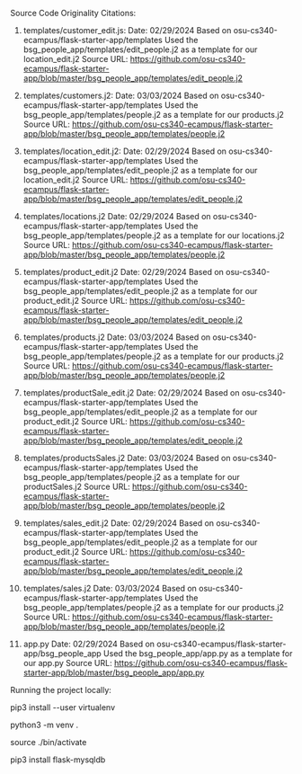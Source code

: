 Source Code Originality Citations:
1) templates/customer_edit.js: 
Date: 02/29/2024
Based on osu-cs340-ecampus/flask-starter-app/templates
Used the bsg_people_app/templates/edit_people.j2 as a template for our location_edit.j2
Source URL: https://github.com/osu-cs340-ecampus/flask-starter-app/blob/master/bsg_people_app/templates/edit_people.j2

2) templates/customers.j2:
Date: 03/03/2024
Based on osu-cs340-ecampus/flask-starter-app/templates
Used the bsg_people_app/templates/people.j2 as a template for our products.j2
Source URL: https://github.com/osu-cs340-ecampus/flask-starter-app/blob/master/bsg_people_app/templates/people.j2

3) templates/location_edit.j2:
Date: 02/29/2024
Based on osu-cs340-ecampus/flask-starter-app/templates
Used the bsg_people_app/templates/edit_people.j2 as a template for our location_edit.j2
Source URL: https://github.com/osu-cs340-ecampus/flask-starter-app/blob/master/bsg_people_app/templates/edit_people.j2 

4) templates/locations.j2
Date: 02/29/2024
Based on osu-cs340-ecampus/flask-starter-app/templates
Used the bsg_people_app/templates/people.j2 as a template for our locations.j2
Source URL: https://github.com/osu-cs340-ecampus/flask-starter-app/blob/master/bsg_people_app/templates/people.j2

5) templates/product_edit.j2
Date: 02/29/2024
Based on osu-cs340-ecampus/flask-starter-app/templates
Used the bsg_people_app/templates/edit_people.j2 as a template for our product_edit.j2
Source URL: https://github.com/osu-cs340-ecampus/flask-starter-app/blob/master/bsg_people_app/templates/edit_people.j2

6) templates/products.j2
Date: 03/03/2024
Based on osu-cs340-ecampus/flask-starter-app/templates
Used the bsg_people_app/templates/people.j2 as a template for our products.j2
Source URL: https://github.com/osu-cs340-ecampus/flask-starter-app/blob/master/bsg_people_app/templates/people.j2

7) templates/productSale_edit.j2
Date: 02/29/2024
Based on osu-cs340-ecampus/flask-starter-app/templates
Used the bsg_people_app/templates/edit_people.j2 as a template for our product_edit.j2
Source URL: https://github.com/osu-cs340-ecampus/flask-starter-app/blob/master/bsg_people_app/templates/edit_people.j2

8) templates/productsSales.j2
Date: 03/03/2024
Based on osu-cs340-ecampus/flask-starter-app/templates
Used the bsg_people_app/templates/people.j2 as a template for our productSales.j2
Source URL: https://github.com/osu-cs340-ecampus/flask-starter-app/blob/master/bsg_people_app/templates/people.j2

9) templates/sales_edit.j2
Date: 02/29/2024
Based on osu-cs340-ecampus/flask-starter-app/templates
Used the bsg_people_app/templates/edit_people.j2 as a template for our product_edit.j2
Source URL: https://github.com/osu-cs340-ecampus/flask-starter-app/blob/master/bsg_people_app/templates/edit_people.j2

10) templates/sales.j2
Date: 03/03/2024
Based on osu-cs340-ecampus/flask-starter-app/templates
Used the bsg_people_app/templates/people.j2 as a template for our products.j2
Source URL: https://github.com/osu-cs340-ecampus/flask-starter-app/blob/master/bsg_people_app/templates/people.j2

11) app.py
Date: 02/29/2024
Based on osu-cs340-ecampus/flask-starter-app/bsg_people_app
Used the bsg_people_app/app.py as a template for our app.py
Source URL: https://github.com/osu-cs340-ecampus/flask-starter-app/blob/master/bsg_people_app/app.py



Running the project locally:

pip3 install --user virtualenv

python3 -m venv .

source ./bin/activate

pip3 install flask-mysqldb
